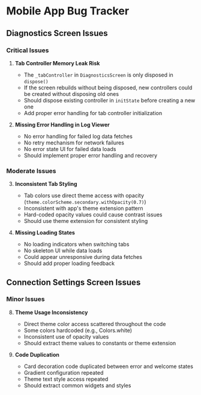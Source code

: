 # Mobile App Bug Tracker

## Diagnostics Screen Issues

### Critical Issues

1. **Tab Controller Memory Leak Risk**
   - The `_tabController` in `DiagnosticsScreen` is only disposed in `dispose()`
   - If the screen rebuilds without being disposed, new controllers could be created without disposing old ones
   - Should dispose existing controller in `initState` before creating a new one
   - Add proper error handling for tab controller initialization

2. **Missing Error Handling in Log Viewer**
   - No error handling for failed log data fetches
   - No retry mechanism for network failures
   - No error state UI for failed data loads
   - Should implement proper error handling and recovery

### Moderate Issues

3. **Inconsistent Tab Styling**
   - Tab colors use direct theme access with opacity (`theme.colorScheme.secondary.withOpacity(0.7)`)
   - Inconsistent with app's theme extension pattern
   - Hard-coded opacity values could cause contrast issues
   - Should use theme extension for consistent styling

5. **Missing Loading States**
   - No loading indicators when switching tabs
   - No skeleton UI while data loads
   - Could appear unresponsive during data fetches
   - Should add proper loading feedback

## Connection Settings Screen Issues

### Minor Issues

8. **Theme Usage Inconsistency**
   - Direct theme color access scattered throughout the code
   - Some colors hardcoded (e.g., Colors.white)
   - Inconsistent use of opacity values
   - Should extract theme values to constants or theme extension

9. **Code Duplication**
   - Card decoration code duplicated between error and welcome states
   - Gradient configuration repeated
   - Theme text style access repeated
   - Should extract common widgets and styles